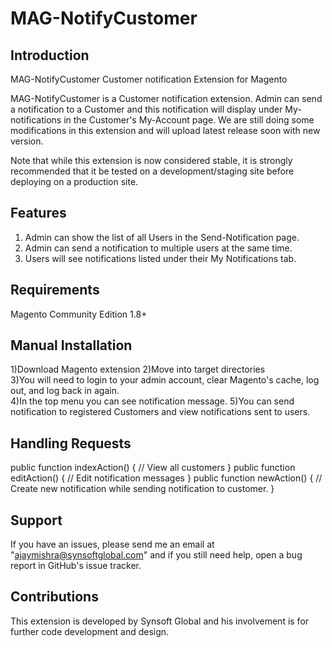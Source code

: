 MAG-NotifyCustomer
==================

Introduction 
-------------------------------------------------------------
MAG-NotifyCustomer Customer notification Extension for Magento


MAG-NotifyCustomer is a Customer notification extension. Admin can send a notification to a Customer and this notification will display under My-notifications in the Customer's My-Account page. We are still doing some modifications in this extension and will upload latest release soon with new version.

Note that while this extension is now considered stable, it is strongly recommended that it be tested on a development/staging site before deploying on a production site.


Features
-------------------------------------------------------------

 1) Admin can show the list of all Users in the Send-Notification page.
 2) Admin can send a notification to multiple users at the same time.
 3) Users will see notifications listed under their My Notifications tab.
 

Requirements
-------------------------------------------------------------
 
  Magento Community Edition 1.8+
  

Manual Installation
-------------------------------------------------------------

   1)Download Magento extension
   2)Move into target directories   
   3)You will need to login to your admin account, clear Magento's cache, log out, and log back in again.   
   4)In the top menu you can see notification message.
   5)You can send notification to registered Customers and view notifications sent to users.
   
Handling Requests  
-------------------------------------------------------------

public function indexAction() 
    {
        // View all customers
    }
public function editAction()
    {
           // Edit notification messages
    }
 public function newAction()
    {
        // Create new notification while sending notification to customer.
    }
   
Support
-------------------------------------------------------------

If you have an issues, please send me an email at "ajaymishra@synsoftglobal.com" and if you still need help, open a bug report in GitHub's issue tracker.

Contributions
-------------------------------------------------------------

This extension is developed by Synsoft Global and his involvement is for further code development and design.


   
